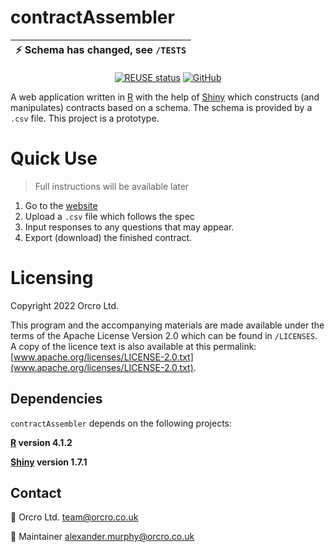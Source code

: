 <!-- SPDX-FileCopyrightText: 2022 Orcro Ltd. <team@orcro.co.uk> -->
<!-- -->
<!-- SPDX-License-Identifier: Apache-2.0 -->

# contractAssembler

<div align="center">

| :zap: Schema has changed, see `/TESTS` |
| -------------------------------------- |

</div>

<div align="center">

[![REUSE status](https://api.reuse.software/badge/github.com/galacticalex/contractAssembler)](https://api.reuse.software/info/github.com/galacticalex/contractAssembler) [![GitHub](https://img.shields.io/github/license/galacticalex/contractAssembler)](https://img.shields.io/github/license/galacticalex/contractAssembler)

</div>

A web application written in [R](https://cran.r-project.org) with the help of [Shiny](https://shiny.rstudio.com/) which constructs (and manipulates) contracts based on a schema. The schema is provided by a `.csv` file. This project is a prototype.

# Quick Use

> Full instructions will be available later

1. Go to the [website](https://galacticalex.shinyapps.io/contractassembler/)
2. Upload a `.csv` file which follows the spec
3. Input responses to any questions that may appear.
4. Export (download) the finished contract.

# Licensing

Copyright 2022 Orcro Ltd.

This program and the accompanying materials are made available under the terms of the Apache License Version 2.0 which can be found in `/LICENSES`. A copy of the licence text is also available at this permalink: [www.apache.org/licenses/LICENSE-2.0.txt](www.apache.org/licenses/LICENSE-2.0.txt).

## Dependencies

`contractAssembler` depends on the following projects:

**[R](https://www.r-project.org/) version 4.1.2**

**[Shiny](https://shiny.rstudio.com/) version 1.7.1**

## Contact

:house_with_garden: Orcro Ltd. team@orcro.co.uk

:hammer: Maintainer alexander.murphy@orcro.co.uk
